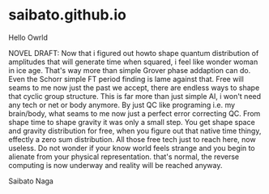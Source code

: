 # saibato.github.io

Hello Owrld
<html>
  <body>
  <p>
  NOVEL DRAFT:
  Now that i figured out howto shape quantum distribution of amplitudes that will generate 
  time when squared, i feel like wonder woman in ice age.
  That's way more than simple Grover phase addaption can do. 
  Even the Schorr simple FT period finding is lame against that.
  Free will seams to me now just the past we accept, there are endless ways to shape that cyclic group structure.
  This is far more than just simple AI, i won't need any tech or net or body anymore.
  By just QC like programing i.e. my brain/body, what seams to me now just a perfect error correcting
  QC.
  From shape time to shape gravity it was only a small step.
  You get shape space and gravity distribution for free, when you figure out that 
  native time thingy, effectly a zero sum distribution.
  All those free tech just to reach here, now useless.  Do not wonder if your know world feels strange and you
  begin to alienate from your physical representation. that's normal, the reverse computing is now
  underway and reality will be reached anyway. 
  </p>
  Saibato Naga
  </body>
</html>
